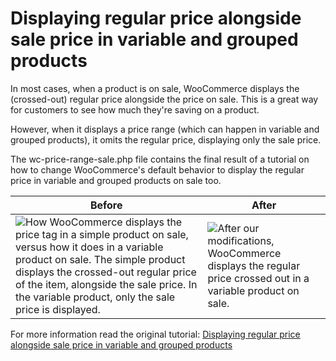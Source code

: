 # Displaying regular price alongside sale price in variable and grouped products
In most cases, when a product is on sale, WooCommerce displays the (crossed-out) regular price alongside the price on sale. This is a great way for customers to see how much they're saving on a product.

However, when it displays a price range (which can happen in variable and grouped products), it omits the regular price, displaying only the sale price.

The wc-price-range-sale.php file contains the final result of a tutorial on how to change WooCommerce's default behavior to display the regular price in variable and grouped products on sale too.

| Before | After |
| ------ | ----- |
| ![How WooCommerce displays the price tag in a simple product on sale, versus how it does in a variable product on sale. The simple product displays the crossed-out regular price of the item, alongside the sale price. In the variable product, only the sale price is displayed.](https://www.sandrasanz.dev/wp-content/uploads/2022/01/wc-price-range-sale-01-300x236.png) | ![After our modifications, WooCommerce displays the regular price crossed out in a variable product on sale.](https://www.sandrasanz.dev/wp-content/uploads/2022/01/wc-price-range-sale-02-300x235.png) |

For more information read the original tutorial: [Displaying regular price alongside sale price in variable and grouped products](https://www.sandrasanz.dev/woocommerce/regular-price-variable-products-sale/)